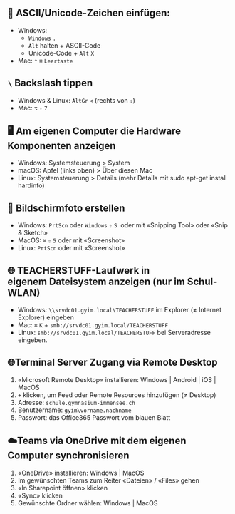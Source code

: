 ## 🎹 ASCII/Unicode-Zeichen einfügen:
* Windows:
  * `Windows` `.`
  * `Alt` halten + ASCII-Code
  * Unicode-Code + `Alt` `X`
* Mac: `⌃` `⌘` `Leertaste`

## `\` Backslash tippen
* Windows & Linux: `AltGr` `<` (rechts von `⇧`)
* Mac: `⌥` `⇧` `7`

## 🖥 Am eigenen Computer die Hardware Komponenten anzeigen
* Windows: Systemsteuerung > System
* macOS: Apfel (links oben) > Über diesen Mac
* Linux: Systemsteuerung > Details (mehr Details mit sudo apt-get install hardinfo)

## 📸 Bildschirmfoto erstellen
* Windows: `PrtScn` oder `Windows` `⇧` `S`  oder mit «Snipping Tool» oder «Snip & Sketch»
* MacOS: `⌘` `⇧` `5` oder mit «Screenshot»
* Linux: `PrtScn` oder mit «Screenshot»

## 🌐 TEACHERSTUFF-Laufwerk in eigenem Dateisystem anzeigen (nur im Schul-WLAN)
* Windows: `\\srvdc01.gyim.local\TEACHERSTUFF` im Explorer (≠ Internet Explorer) eingeben
* Mac: `⌘` `K` + `smb://srvdc01.gyim.local/TEACHERSTUFF`
* Linux: `smb://srvdc01.gyim.local/TEACHERSTUFF` bei Serveradresse eingeben.

## 🌐Terminal Server Zugang via Remote Desktop
1. «Microsoft Remote Desktop» installieren: Windows | Android | iOS | MacOS
1. `+` klicken, um Feed oder Remote Resources hinzufügen (≠ Desktop)
1. Adresse: `schule.gymnasium-immensee.ch`
1. Benutzername: `gyim\vorname.nachname`
1. Passwort: das Office365 Passwort vom blauen Blatt

## ☁️Teams via OneDrive mit dem eigenen Computer synchronisieren
1. «OneDrive» installieren: Windows | MacOS
1. Im gewünschten Teams zum Reiter «Dateien» / «Files» gehen
1. «In Sharepoint öffnen» klicken
1. «Sync» klicken
1. Gewünschte Ordner wählen: Windows | MacOS
